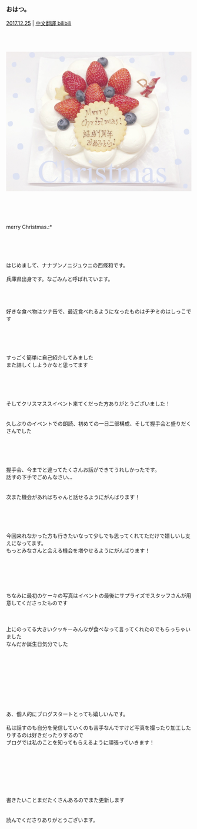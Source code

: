 ### おはつ。
[2017.12.25](http://blog.nanabunnonijyuuni.com/s/n227/diary/detail/33?ima=5357&cd=blog) | [中文翻譯 bilibili](https://www.bilibili.com/read/cv4766593)
<br><br><br><br><br>
![20171225Nagomi#1](../../../../../Album/Backup/Blog/Nagomi/Dec2017/20171225_Blog_Nagomi_%231.JPG)
<br><br><br><br><br><br>
merry Christmas.:*
<br><br><br><br><br><br>
はじめまして、ナナブンノニジュウニの西條和です。
<br><br>
兵庫県出身です。なごみんと呼ばれています。
<br><br><br><br><br>
好きな食べ物はツナ缶で、最近食べれるようになったものはチヂミのはしっこです
<br><br><br><br><br><br>
すっごく簡単に自己紹介してみました  
また詳しくしようかなと思ってます
<br><br><br><br><br><br>
そしてクリスマススイベント来てくだった方ありがとうございました！
<br><br><br>
久しぶりのイベントでの朗読、初めての一日二部構成、そして握手会と盛りだくさんでした
<br><br><br><br><br><br>
握手会、今までと違ってたくさんお話ができてうれしかったです。  
話すの下手でごめんなさい…
<br><br><br>
次また機会があればちゃんと話せるようにがんばります！
<br><br><br><br><br><br>
今回来れなかった方も行きたいなって少しでも思ってくれてただけで嬉しいし支えになってます。
<br>
もっとみなさんと会える機会を増やせるようにがんばります！
<br><br><br><br><br><br><br>
ちなみに最初のケーキの写真はイベントの最後にサプライズでスタッフさんが用意してくださったものです
<br><br><br><br>
上にのってる大きいクッキーみんなが食べなって言ってくれたのでもらっちゃいました  
なんだか誕生日気分でした
<br><br><br><br><br><br><br><br><br><br><br>
あ、個人的にブログスタートとっても嬉しいんです。
<br><br>
私は話すのも自分を発信していくのも苦手なんですけど写真を撮ったり加工したりするのは好きだったりするので  
ブログでは私のことを知ってもらえるように頑張っていきます！
<br><br><br><br><br><br><br><br><br>
書きたいことまだたくさんあるのでまた更新します
<br><br><br>
読んでくださりありがとうございます。
